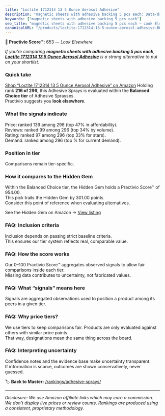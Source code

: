 ```yaml
---
title: "Loctite 1712314 13 5 Ounce Aerosol Adhesive"
description: "magnetic sheets with adhesive backing 5 pcs each: Data-driven ranking using the Practivio Score™. Positioned by quality, value, demand, findability, momentum."
keywords: ["magnetic sheets with adhesive backing 5 pcs each"]
seo_title: "magnetic sheets with adhesive backing 5 pcs each — Look Elsewhere (2025)"
canonicalURL: "/products/loctite-1712314-13-5-ounce-aerosol-adhesive-B003VWJ5GO/"
---
```


**🚫 Practivio Score™:** 653 — _Look Elsewhere_


*If you're comparing **magnetic sheets with adhesive backing 5 pcs each**, **[Loctite 1712314 13 5 Ounce Aerosol Adhesive](https://www.amazon.com/dp/B003VWJ5GO?tag=practivio-20)** is a strong alternative to put on your shortlist.*
### Quick take
[Shop “Loctite 1712314 13 5 Ounce Aerosol Adhesive” on Amazon](https://www.amazon.com/dp/B003VWJ5GO?tag=practivio-20)
Holding rank **216 of 296**, this Adhesive Sprays is evaluated within the **Balanced Choice tier** of Adhesive Sprayses.  
Practivio suggests you **look elsewhere**.

### What the signals indicate
Price: ranked 139 among 296 (top 47% in affordability).  
Reviews: ranked 99 among 296 (top 34% by volume).  
Rating: ranked 97 among 296 (top 33% for stars).  
Demand: ranked  among 296 (top % for current demand).

### Position in tier
Comparisons remain tier-specific.

### How it compares to the Hidden Gem
Within the Balanced Choice tier, the Hidden Gem holds a Practivio Score™ of 954.00.  
This pick trails the Hidden Gem by 301.00 points.  
Consider this point of reference when evaluating alternatives.  

See the Hidden Gem on Amazon → [View listing](https://www.amazon.com/dp/B000HBNU9K?tag=practivio-20)

### FAQ: Inclusion criteria
Inclusion depends on passing strict baseline criteria.  
This ensures our tier system reflects real, comparable value.

### FAQ: How the score works
Our 0–100 Practivio Score™ aggregates observed signals to allow fair comparisons inside each tier.  
Missing data contributes to uncertainty, not fabricated values.

### FAQ: What “signals” means here
Signals are aggregated observations used to position a product among its peers in a given tier.

### FAQ: Why price tiers?
We use tiers to keep comparisons fair. Products are only evaluated against others with similar price points.  
That way, designations mean the same thing across the board.

### FAQ: Interpreting uncertainty
Confidence notes and the evidence base make uncertainty transparent.  
If information is scarce, outcomes are shown conservatively, never guessed.


🏷️ **Back to Master:** [/rankings/adhesive-sprays/](/rankings/adhesive-sprays/)

---
_Disclosure: We use Amazon affiliate links which may earn a commission. We don’t display live prices or review counts. Rankings are produced using a consistent, proprietary methodology._
